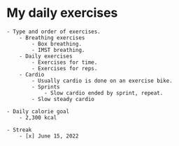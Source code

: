 # My daily exercises

	- Type and order of exercises.
		- Breathing exercises
			- Box breathing.
			- IMST breathing.
		- Daily exercises
			- Exercises for time.
			- Exercises for reps.
		- Cardio
			- Usually cardio is done on an exercise bike.
			- Sprints
				- Slow cardio ended by sprint, repeat.
			- Slow steady cardio

	- Daily calorie goal
		- 2,300 kcal

	- Streak
		- [x] June 15, 2022
